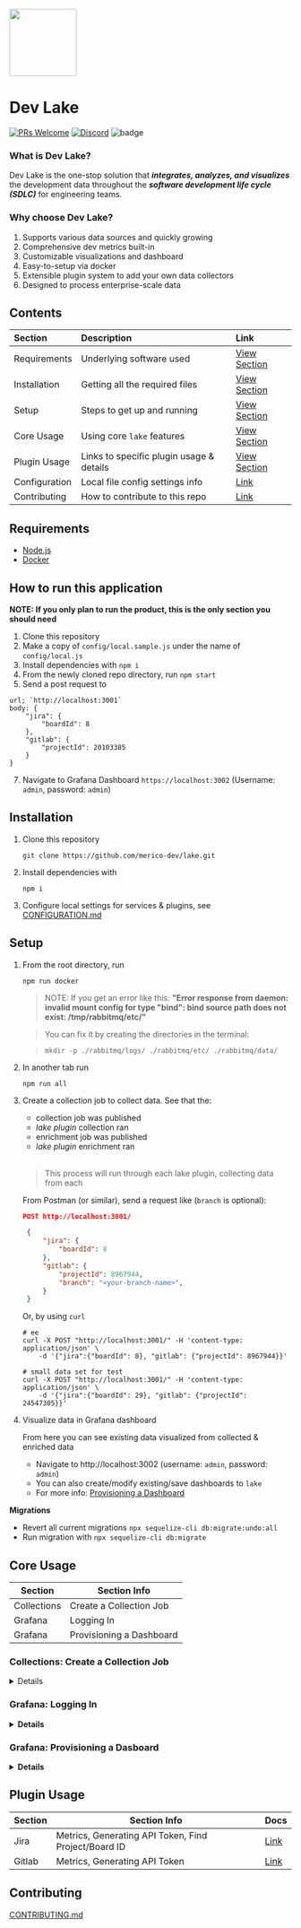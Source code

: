 <br />
<img src="https://user-images.githubusercontent.com/3789273/128085813-92845abd-7c26-4fa2-9f98-928ce2246616.png" width="120px">

# Dev Lake
[![PRs Welcome](https://img.shields.io/badge/PRs-welcome-brightgreen.svg?style=flat&logo=github&color=2370ff&labelColor=454545)](http://makeapullrequest.com)
[![Discord](https://img.shields.io/discord/844603288082186240.svg?style=flat?label=&logo=discord&logoColor=ffffff&color=747df7&labelColor=454545)](https://discord.gg/83rDG6ydVZ)
![badge](https://github.com/merico-dev/lake/actions/workflows/main.yml/badge.svg)

### What is Dev Lake?

Dev Lake is the one-stop solution that _**integrates, analyzes, and visualizes**_ the development data throughout the _**software development life cycle (SDLC)**_ for engineering teams.

### Why choose Dev Lake?

1.  Supports various data sources and quickly growing
2.  Comprehensive dev metrics built-in
3.  Customizable visualizations and dashboard
4.  Easy-to-setup via docker
5.  Extensible plugin system to add your own data collectors
6.  Designed to process enterprise-scale data

## Contents

Section | Description | Link
:------------ | :------------- | :-------------
Requirements | Underlying software used | [View Section](#requirements)
Installation | Getting all the required files | [View Section](#installation)
Setup | Steps to get up and running | [View Section](#setup)
Core Usage | Using core `lake` features | [View Section](#core-usage)
Plugin Usage | Links to specific plugin usage & details | [View Section](#plugin-usage)
Configuration | Local file config settings info | [Link](CONFIGURATION.md)
Contributing | How to contribute to this repo | [Link](CONTRIBUTING.md)

## Requirements<a id="requirements" />

- [Node.js](https://nodejs.org/en/download)
- [Docker](https://docs.docker.com/get-docker)

## How to run this application<a id="howToRun" />

**NOTE: If you only plan to run the product, this is the only section you should need**

1. Clone this repository
2. Make a copy of `config/local.sample.js` under the name of `config/local.js`
4. Install dependencies with `npm i`
5. From the newly cloned repo directory, run `npm start`
6. Send a post request to 
```
url; `http://localhost:3001`
body: {
    "jira": {
        "boardId": 8
    },
    "gitlab": {
        "projectId": 20103385
    }
}
```
7. Navigate to Grafana Dashboard `https://localhost:3002` (Username: `admin`, password: `admin`)

## Installation<a id="installation" />

1. Clone this repository<br>

   ```shell
   git clone https://github.com/merico-dev/lake.git
   ```
2. Install dependencies with<br>

   ```
   npm i
   ```
3. Configure local settings for services & plugins, see [CONFIGURATION.md](CONFIGURATION.md)

## Setup<a id="setup" />

1. From the root directory, run
   ```shell
   npm run docker
   ```

      > NOTE: If you get an error like this:
      > **"Error response from daemon: invalid mount config for type "bind": bind source path does not exist: /tmp/rabbitmq/etc/"**

      > You can fix it by creating the directories in the terminal:

      > `mkdir -p ./rabbitmq/logs/ ./rabbitmq/etc/ ./rabbitmq/data/`

2. In another tab run
   ```shell
   npm run all
   ```
3. Create a collection job to collect data. See that the:
      - collection job was published
      - _lake plugin_ collection ran
      - enrichment job was published
      - _lake plugin_ enrichment ran<br><br>

      > This process will run through each lake plugin, collecting data from each<br>

   From Postman (or similar), send a request like (`branch` is optional):

   ```json
   POST http://localhost:3001/

    {
        "jira": {
            "boardId": 8
        },
        "gitlab": {
            "projectId": 8967944,
            "branch": "<your-branch-name>",
        }
    }
   ```

   Or, by using `curl`

   ```shell
   # ee
   curl -X POST "http://localhost:3001/" -H 'content-type: application/json' \
       -d '{"jira":{"boardId": 8}, "gitlab": {"projectId": 8967944}}'

   # small data set for test
   curl -X POST "http://localhost:3001/" -H 'content-type: application/json' \
       -d '{"jira":{"boardId": 29}, "gitlab": {"projectId": 24547305}}'
   ```

4. Visualize data in Grafana dashboard

   From here you can see existing data visualized from collected & enriched data

   - Navigate to http://localhost:3002 (username: `admin`, password: `admin`)
   - You can also create/modify existing/save dashboards to `lake`
   - For more info: [Provisioning a Dashboard](#grafana-provisioning-a-dashboard)

**Migrations**

-  Revert all current migrations `npx sequelize-cli db:migrate:undo:all`
-  Run migration with `npx sequelize-cli db:migrate`

## Core Usage<a id="core-usage" />

Section | Section Info
------------ | -------------
Collections | Create a Collection Job
Grafana | Logging In
Grafana | Provisioning a Dashboard

### Collections: Create a Collection Job <a id="create-a-collection-job" />
<details><summary><b>Details</b></summary>
<ol>
    <li>From the terminal, execute <code>npm run all</code></li>
    <li>From Postman (or similar), send a request like:</li>
</ol>

```json

POST http://localhost:3001/

{
    "jira": {
        "boardId": 8
    },
    "gitlab": {
        "projectId": 8967944,
        "branch": "<your-branch-name>", // branch is optional, we fetch Gitlab default branch if this arg is absent
    }
}

```

Or, by using `curl`

```shell
# ee
curl -X POST "http://localhost:3001/" -H 'content-type: application/json' \
    -d '{"jira":{"boardId": 8}, "gitlab": {"projectId": 8967944}}'

# small data set for test
curl -X POST "http://localhost:3001/" -H 'content-type: application/json' \
    -d '{"jira":{"boardId": 29}, "gitlab": {"projectId": 24547305}}'
```

3. See that the:
    - collection job was published
    - jira collection ran
    - enrichment job was published
    - jira enrichment ran
</details>

### Grafana: Logging In<a id="grafana-logging-in" />
<details><summary><b>Details</b></summary>
Once the app is up and running, visit <code>http://localhost:3002</code> to view the Grafana dashboard.
<br><br>
Default login credentials are:

- Username: `admin`
- Password: `admin`
</details>

### Grafana: Provisioning a Dasboard<a id="grafana-provisioning-a-dashboard" />
<details><summary><b>Details</b></summary>

To save a dashboard in the `lake` repo and load it:

1. Create a dashboard in browser (visit `/dashboard/new`, or use sidebar)
2. Save dashboard (in top right of screen)
3. Go to dashboard settings (in top right of screen)
4. Click on _JSON Model_ in sidebar
5. Copy code into a new `.json` file in `/grafana/dashboards`
</details>

## Plugin Usage<a id="plugin-usage" />

Section | Section Info | Docs
------------ | ------------- | -------------
Jira | Metrics, Generating API Token, Find Project/Board ID | [Link](src/plugins/jira-pond/README.md)
Gitlab | Metrics, Generating API Token | [Link](src/plugins/gitlab-pond/README.md)

## Contributing

[CONTRIBUTING.md](CONTRIBUTING.md)

